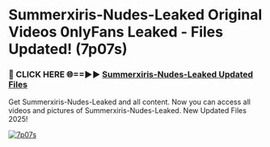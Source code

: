 # Summerxiris-Nudes-Leaked Original Videos 0nlyFans Leaked - Files Updated! (7p07s)

<h3>🔴 CLICK HERE 🌐==►► <a href="https://tinyurl.com/4mcuefdz" rel="nofollow">Summerxiris-Nudes-Leaked Updated Files</a></h3>

Get Summerxiris-Nudes-Leaked and all content. Now you can access all videos and pictures of Summerxiris-Nudes-Leaked. New Updated Files 2025!

[![7p07s](https://i.imgur.com/StAQSOY.gif)](https://tinyurl.com/4mcuefdz)
